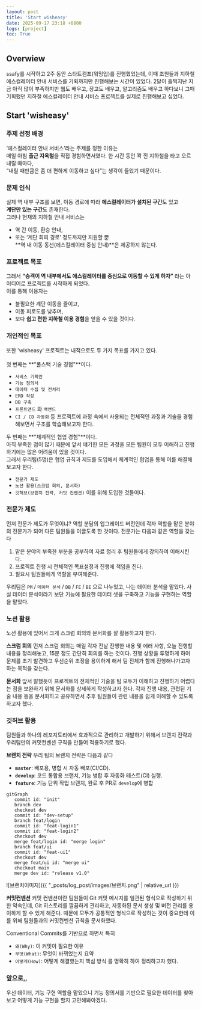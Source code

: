 ```yaml
---
layout: post
title: 'Start wisheasy'
date: 2025-09-17 23:18 +0800
logs: [project]
toc: True
---
```


## Overwiew
ssafy를 시작하고 2주 동안 스타트캠프(워밍업)를 진행했었는데, 이때 조원들과 지하철 에스컬레이터 안내 서비스를 기획까지만 진행해보는 시간이 있었다. 2달이 훌쩍지난 지금 아직 많이 부족하지만 웹도 배우고, 장고도 배우고, 알고리즘도 배우고 하다보니 그때 기획했던 지하철 에스컬레이터 안내 서비스 프로젝트를 실제로 진행해보고 싶었다. 

## Start 'wisheasy'
### 주제 선정 배경
‘에스컬레이터 안내 서비스’라는 주제를 정한 이유는  
매일 아침 **출근 지옥철**을 직접 경험하면서였다.
한 시간 동안 꽉 낀 지하철을 타고 오르내릴 때마다,  
“내릴 때만큼은 좀 더 편하게 이동하고 싶다”는 생각이 들었기 때문이다.

### 문제 인식
실제 역 내부 구조를 보면,
이동 경로에 따라 **에스컬레이터가 설치된 구간**도 있고  
**계단만 있는 구간**도 존재한다.  
그러나 현재의 지하철 안내 서비스는
- 역 간 이동, 환승 안내,  
- 또는 ‘계단 회피 경로’ 정도까지만 지원할 뿐  
**역 내 이동 동선(에스컬레이터 중심 안내)**은 제공하지 않는다.

### 프로젝트 목표
그래서 **“승객이 역 내부에서도 에스컬레이터를 중심으로 이동할 수 있게 하자”**
라는 아이디어로 프로젝트를 시작하게 되었다.  
이를 통해 이용자는
- 불필요한 계단 이동을 줄이고,  
- 이동 피로도를 낮추며,  
- 보다 **쉽고 편한 지하철 이용 경험**을 얻을 수 있을 것이다.

### 개인적인 목표
또한 'wisheasy' 프로젝트는 내적으로도 두 가지 목표를 가지고 있다.
\
\
첫 번째는 **"풀스택 기술 경험"**이다. 
- `서비스 기획안` 
- `기능 정의서`
- `데이터 수집 및 전처리`
- `ERD 작성`
- `DB 구축`
- `프론트앤드` 와 `백앤드`
- `CI / CD 자동화` 
등 프로젝트에 과정 속에서 사용되는 전체적인 과정과 기술을 경험해보면서 구조를 학습해보고자 한다. 

두 번째는 **"체계적인 협업 경험"**이다.
\
아직 부족한 점이 많기 때문에 앞서 얘기한 모든 과정을 모든 팀원이 모두 이해하고 진행하기에는 많은 어려움이 있을 것이다. 
\
그래서 우리팀(5명)은 협업 규칙과 제도를 도입해서 체계적인 협업을 통해 이를 해결해보고자 한다.
- `전문가 제도` 
- `노션 활용(스크럼 회의, 문서화)`
- `깃허브(브랜치 전략, 커밋 컨벤션)`
이를 위해 도입한 것들이다.

### 전문가 제도
먼저 전문가 제도가 무엇이냐? 역할 분담의 업그레이드 버전인데 각자 역할을 맡은 분야의 전문가가 되어 다른 팀원들을 이끌도록 한 것이다. 전문가는 다음과 같은 역할을 갖는다

1. 맡은 분야의 부족한 부분을 공부하여 자료 정리 후 팀원들에게 강의하여 이해시킨다.
2. 프로젝트 진행 시 전체적인 목표설정과 진행에 책임을 진다.
3. 필요시 팀원들에게 역할을 부여해준다. 

우리팀은 `PM` / `데이터 분석` / `DB` / `FE` / `BE` 으로 나누었고, 나는 데이터 분석을 맡았다.
사실 데이터 분석이라기 보단 기능에 필요한 데이터 셋을 구축하고 기능을 구현하는 역할을 맡았다.

### 노션 활용
노션 활용에 있어서 크게 스크럼 회의와 문서화를 잘 활용하고자 한다.

**스크럼 회의**
먼저 스크럼 회의는 매일 각자 전날 진행한 내용 및 에러 사항, 오늘 진행할 내용을 정리해놓고, 15분 정도 간단히 회의를 하는 것이다. 
진행 상황을 투명하게 하여 문제를 조기 발견하고 우선순위 조정을 용이하게 해서 팀 전체가 함께 진행해나가고자 하는 목적을 갖는다.

**문서화**
앞서 말했듯이 프로젝트의 전체적인 기술을 팀 모두가 이해하고 진행하기 어렵다는 점을 보완하기 위해 문서화를 상세하게 작성하고자 한다. 각자 진행 내용, 관련된 기술 내용 등을 문서화하고 공유하면서 추후 팀원들이 관련 내용을 쉽게 이해할 수 있도록 하고자 했다.    

### 깃허브 활용
팀원들과 하나의 레포지토리에서 효과적으로 관리하고 개발하기 위해서 브랜치 전략과 우리팀만의 커밋컨벤션 규칙을 만들어 적용하기로 했다.

**브랜치 전략**
우리 팀의 브랜치 전략은 다음과 같다
- **`master`**: 배포용, 병합 시 자동 배포(CI/CD).
- **`develop`**: 코드 통합용 브랜치, 기능 병합 후 자동화 테스트(CI) 실행.
- **`feature`**: 기능 단위 작업 브랜치, 완료 후 PR로 `develop`에 병합
  
```mermaid
gitGraph
   commit id: "init"
   branch dev
   checkout dev
   commit id: "dev-setup"
   branch feat/login
   commit id: "feat-login1"
   commit id: "feat-login2"
   checkout dev
   merge feat/login id: "merge login"
   branch feat/ui
   commit id: "feat-ui1"
   checkout dev
   merge feat/ui id: "merge ui"
   checkout main
   merge dev id: "release v1.0"
```
![브랜치이미지]({{ "_posts/log_post/images/브랜치.png" | relative_url }})

**커밋컨벤션**
커밋 컨벤션이란 팀원들이 Git 커밋 메시지를 일관된 형식으로 작성하기 위한 약속인데, Git 히스토리를 깔끔하게 관리하고, 자동화된 문서 생성 및 버전 관리를 용이하게 할 수 있게 해준다. 때문에 모두가 공통적인 형식으로 작성하는 것이 중요한데 이를 위해 팀원들과의 커밋컨벤션 규칙을 문서화했다. 

Conventional Commits를 기반으로 하면서 특히 
- `왜(Why)`: 이 커밋이 필요한 이유
- `무엇(What)`: 무엇이 바뀌었는지 요약
- `어떻게(How)`: 어떻게 해결했는지 핵심 방식
를 명확히 하여 정리하고자 했다.

### 앞으로,,
우선 데이터, 기능 구현 역할을 맡았으니 기능 정의서를 기반으로 필요한 데이터를 찾아보고 어떻게 기능 구현을 할지 고민해봐야겠다. 